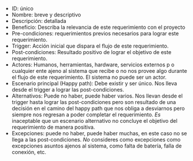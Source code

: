 - ID: único
- Nombre: breve y descriptivo
- Descripción: detallada
- Beneficio: Describa la relevancia de este requerimiento con el proyecto
- Pre-condiciones: requerimientos previos necesarios para lograr este requerimiento.
- Trigger: Acción inicial que dispara el flujo de este requerimiento.
- Post-condiciones: Resultado positivo de lograr el objetivo de este requerimiento.
- Actores: Humanos, herramientas, hardware, servicios externos p o cualquier ente ajeno al sistema que recibe o no nos provee algo durante el flujo de este requerimiento. El sistema no puede ser un actor.
- Escenario principal (Happy path): Debe existir y ser único. Nos lleva desde el trigger a lograr las post-condiciones.
- Alternativos: Puede no haber, puede haber varios. Nos llevan desde el trigger hasta lograr las post-condiciones pero son resultado de una decisión en el camino del happy path que nos obliga a desviarnos pero siempre nos regresan a poder completar el requerimiento. *Es* inaceptable que un escenario alternativo no concluye el objetivo del requerimiento de manera positiva.
- Excepciones: puede no haber, puede haber muchas, en este caso no se llega a las post-condiciones. *No* consideres como excepciones como excepciones asuntos ajenos al sistema, como falta de batería, falla de conexión, etc.